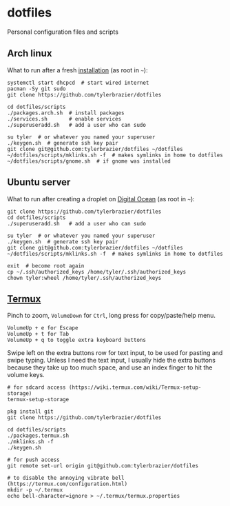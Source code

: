 # dotfiles
Personal configuration files and scripts

## Arch linux
What to run after a fresh [installation][1] (as root in `~`):

    systemctl start dhcpcd  # start wired internet
    pacman -Sy git sudo
    git clone https://github.com/tylerbrazier/dotfiles

    cd dotfiles/scripts
    ./packages.arch.sh  # install packages
    ./services.sh       # enable services
    ./superuseradd.sh   # add a user who can sudo

    su tyler  # or whatever you named your superuser
    ./keygen.sh  # generate ssh key pair
    git clone git@github.com:tylerbrazier/dotfiles ~/dotfiles
    ~/dotfiles/scripts/mklinks.sh -f  # makes symlinks in home to dotfiles
    ~/dotfiles/scripts/gnome.sh  # if gnome was installed

## Ubuntu server
What to run after creating a droplet on [Digital Ocean][2] (as root in `~`):

    git clone https://github.com/tylerbrazier/dotfiles
    cd dotfiles/scripts
    ./superuseradd.sh   # add a user who can sudo

    su tyler  # or whatever you named your superuser
    ./keygen.sh  # generate ssh key pair
    git clone git@github.com:tylerbrazier/dotfiles ~/dotfiles
    ~/dotfiles/scripts/mklinks.sh -f  # makes symlinks in home to dotfiles

    exit  # become root again
    cp ~/.ssh/authorized_keys /home/tyler/.ssh/authorized_keys
    chown tyler:wheel /home/tyler/.ssh/authorized_keys

## [Termux][3]
Pinch to zoom, `VolumeDown` for `Ctrl`, long press for copy/paste/help menu.

    VolumeUp + e for Escape
    VolumeUp + t for Tab
    VolumeUp + q to toggle extra keyboard buttons

Swipe left on the extra buttons row for text input, to be used for pasting and
swipe typing. Unless I need the text input, I usually hide the extra buttons
because they take up too much space, and use an index finger to hit the volume
keys.

    # for sdcard access (https://wiki.termux.com/wiki/Termux-setup-storage)
    termux-setup-storage

    pkg install git
    git clone https://github.com/tylerbrazier/dotfiles

    cd dotfiles/scripts
    ./packages.termux.sh
    ./mklinks.sh -f
    ./keygen.sh

    # for push access
    git remote set-url origin git@github.com:tylerbrazier/dotfiles

    # to disable the annoying vibrate bell (https://termux.com/configuration.html)
    mkdir -p ~/.termux
    echo bell-character=ignore > ~/.termux/termux.properties

[1]: https://wiki.archlinux.org/index.php/installation_guide
[2]: https://www.digitalocean.com/
[3]: https://play.google.com/store/apps/details?id=com.termux&hl=en
